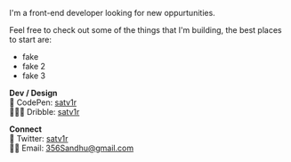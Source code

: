 
I'm a front-end developer looking for new oppurtunities.

Feel free to check out some of the things that I'm building, the best places to start are:
- fake
- fake 2
- fake 3


 **Dev / Design**  
🎨 CodePen: [satv1r](https://codepen.io/satv1r)   
👨🏾‍🎨 Dribble: [satv1r](https://dribbble.com/satv1r)  

**Connect**  
💬 Twitter: [satv1r](https://twitter.com/satv1r)  
✍🏽 Email: 356Sandhu@gmail.com

<!--
**satv1r/satv1r** is a ✨ _special_ ✨ repository because its `README.md` (this file) appears on your GitHub profile.

Here are some ideas to get you started:

- 🔭 I’m currently working on ...
- 🌱 I’m currently learning ...
- 👯 I’m looking to collaborate on ...
- 🤔 I’m looking for help with ...
- 💬 Ask me about ...
- 📫 How to reach me: ...
- 😄 Pronouns: ...
- ⚡ Fun fact: ...
-->
